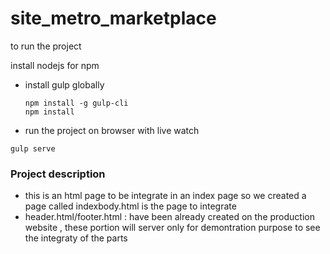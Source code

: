# site_metro_marketplace

to run the project 

install nodejs for npm 

- install  gulp globally  
  ```
  npm install -g gulp-cli 
  npm install 
  ```

- run the project on browser with  live watch 

```
gulp serve 
```


### Project description 

- this is an html page to be integrate in an index page 
so we created a page called indexbody.html is the page to integrate 
- header.html/footer.html  : have been already created on the production website , these portion will server only for demontration purpose to see the integraty of the parts 
